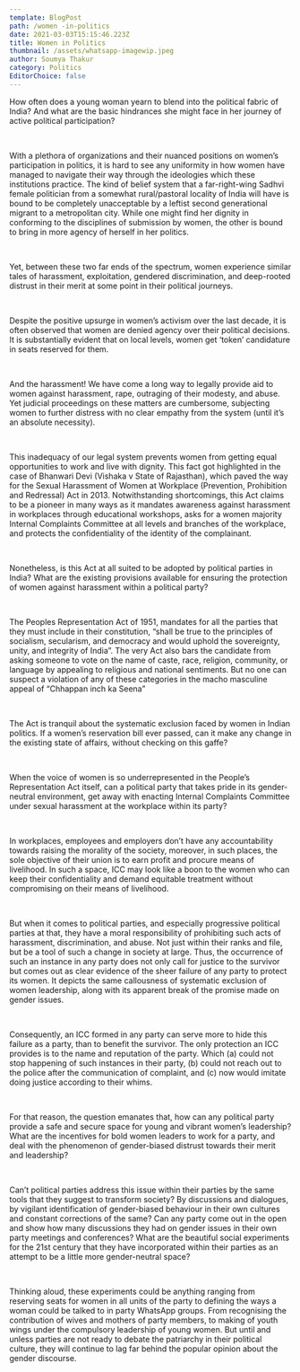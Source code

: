 ```yaml
---
template: BlogPost
path: /women -in-politics
date: 2021-03-03T15:15:46.223Z
title: Women in Politics
thumbnail: /assets/whatsapp-imagewip.jpeg
author: Soumya Thakur
category: Politics
EditorChoice: false
---
```

<!--StartFragment-->

How often does a young woman yearn to blend into the political fabric of India? And what are the basic hindrances she might face in her journey of active political participation?

<br>

With a plethora of organizations and their nuanced positions on women’s participation in politics, it is hard to see any uniformity in how women have managed to navigate their way through the ideologies which these institutions practice. The kind of belief system that a far-right-wing Sadhvi female politician from a somewhat rural/pastoral locality of India will have is bound to be completely unacceptable by a leftist second generational migrant to a metropolitan city. While one might find her dignity in conforming to the disciplines of submission by women, the other is bound to bring in more agency of herself in her politics.

<br>

Yet, between these two far ends of the spectrum, women experience similar tales of harassment, exploitation, gendered discrimination, and deep-rooted distrust in their merit at some point in their political journeys.

<br>

Despite the positive upsurge in women’s activism over the last decade, it is often observed that women are denied agency over their political decisions. It is substantially evident that on local levels, women get ‘token’ candidature in seats reserved for them.

<br>

And the harassment! We have come a long way to legally provide aid to women against harassment, rape, outraging of their modesty, and abuse. Yet judicial proceedings on these matters are cumbersome, subjecting women to further distress with no clear empathy from the system (until it’s an absolute necessity).

<br>

This inadequacy of our legal system prevents women from getting equal opportunities to work and live with dignity. This fact got highlighted in the case of Bhanwari Devi (Vishaka v State of Rajasthan), which paved the way for the Sexual Harassment of Women at Workplace (Prevention, Prohibition and Redressal) Act in 2013. Notwithstanding shortcomings, this Act claims to be a pioneer in many ways as it mandates awareness against harassment in workplaces through educational workshops, asks for a women majority Internal Complaints Committee at all levels and branches of the workplace, and protects the confidentiality of the identity of the complainant.

<br>

Nonetheless, is this Act at all suited to be adopted by political parties in India? What are the existing provisions available for ensuring the protection of women against harassment within a political party?

<br>

The Peoples Representation Act of 1951, mandates for all the parties that they must include in their constitution, “shall be true to the principles of socialism, secularism, and democracy and would uphold the sovereignty, unity, and integrity of India”. The very Act also bars the candidate from asking someone to vote on the name of caste, race, religion, community, or language by appealing to religious and national sentiments. But no one can suspect a violation of any of these categories in the macho masculine appeal of “Chhappan inch ka Seena”

<br>

The Act is tranquil about the systematic exclusion faced by women in Indian politics. If a women’s reservation bill ever passed, can it make any change in the existing state of affairs, without checking on this gaffe?

<br>

When the voice of women is so underrepresented in the People’s Representation Act itself, can a political party that takes pride in its gender-neutral environment, get away with enacting Internal Complaints Committee under sexual harassment at the workplace within its party?

<br>

In workplaces, employees and employers don’t have any accountability towards raising the morality of the society, moreover, in such places, the sole objective of their union is to earn profit and procure means of livelihood. In such a space, ICC may look like a boon to the women who can keep their confidentiality and demand equitable treatment without compromising on their means of livelihood.

<br>

But when it comes to political parties, and especially progressive political parties at that, they have a moral responsibility of prohibiting such acts of harassment, discrimination, and abuse. Not just within their ranks and file, but be a tool of such a change in society at large. Thus, the occurrence of such an instance in any party does not only call for justice to the survivor but comes out as clear evidence of the sheer failure of any party to protect its women. It depicts the same callousness of systematic exclusion of women leadership, along with its apparent break of the promise made on gender issues.

<br>

Consequently, an ICC formed in any party can serve more to hide this failure as a party, than to benefit the survivor. The only protection an ICC provides is to the name and reputation of the party. Which (a) could not stop happening of such instances in their party, (b) could not reach out to the police after the communication of complaint, and (c) now would imitate doing justice according to their whims.

<br>

For that reason, the question emanates that, how can any political party provide a safe and secure space for young and vibrant women’s leadership? What are the incentives for bold women leaders to work for a party, and deal with the phenomenon of gender-biased distrust towards their merit and leadership?

<br>

Can’t political parties address this issue within their parties by the same tools that they suggest to transform society? By discussions and dialogues, by vigilant identification of gender-biased behaviour in their own cultures and constant corrections of the same? Can any party come out in the open and show how many discussions they had on gender issues in their own party meetings and conferences? What are the beautiful social experiments for the 21st century that they have incorporated within their parties as an attempt to be a little more gender-neutral space?

<br>

Thinking aloud, these experiments could be anything ranging from reserving seats for women in all units of the party to defining the ways a woman could be talked to in party WhatsApp groups. From recognising the contribution of wives and mothers of party members, to making of youth wings under the compulsory leadership of young women. But until and unless parties are not ready to debate the patriarchy in their political culture, they will continue to lag far behind the popular opinion about the gender discourse.

<!--EndFragment-->